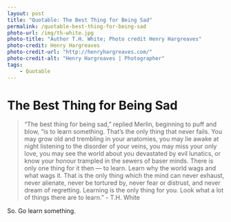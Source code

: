```yaml
---
layout: post
title: "Quotable: The Best Thing for Being Sad"
permalink: /quotable-best-thing-for-being-sad
photo-url: /img/th-white.jpg
photo-title: "Author T.H. White; Photo credit Henry Hargreaves"
photo-credit: Henry Hargreaves
photo-credit-url: "http://henryhargreaves.com/"
photo-credit-alt: "Henry Hargreaves | Photographer"
tags:
    - Quotable
---
```


# The Best Thing for Being Sad

> “The best thing for being sad,” replied Merlin, beginning to puff and blow, “is to learn something. That’s the only thing that never fails. You may grow old and trembling in your anatomies, you may lie awake at night listening to the disorder of your veins, you may miss your only love, you may see the world about you devastated by evil lunatics, or know your honour trampled in the sewers of baser minds. There is only one thing for it then — to learn. Learn why the world wags and what wags it. That is the only thing which the mind can never exhaust, never alienate, never be tortured by, never fear or distrust, and never dream of regretting. Learning is the only thing for you. Look what a lot of things there are to learn.” - T.H. White

So. Go learn something.